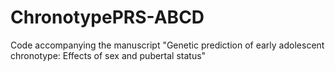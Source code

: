 # ChronotypePRS-ABCD
 Code accompanying the manuscript "Genetic prediction of early adolescent chronotype: Effects of sex and pubertal status"
 
